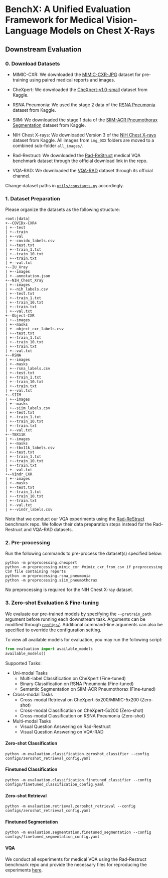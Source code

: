 # BenchX: A Unified Evaluation Framework for Medical Vision-Language Models on Chest X-Rays

## Downstream Evaluation

### 0. Download Datasets

- MIMIC-CXR: We downloaded the [MIMIC-CXR-JPG](https://physionet.org/content/mimic-cxr-jpg/2.0.0/) dataset for pre-training using paired medical reports and images.

- CheXpert: We downloaded the [CheXpert-v1.0-small](https://stanfordmlgroup.github.io/competitions/chexpert/#:~:text=What%20is%20CheXpert%3F,labeled%20reference%20standard%20evaluation%20sets) dataset from Kaggle.

- RSNA Pneumonia: We used the stage 2 data of the [RSNA Pneumonia](https://www.kaggle.com/c/rsna-pneumonia-detection-challenge) dataset from Kaggle.

- SIIM: We downloaded the stage 1 data of the [SIIM-ACR Pneumothorax Segmentation](https://www.kaggle.com/c/siim-acr-pneumothorax-segmentation) dataset from Kaggle.

- NIH Chest X-rays: We downloaded Version 3 of the [NIH Chest X-rays](https://www.kaggle.com/datasets/nih-chest-xrays/data) dataset from Kaggle. All images from `img_0XX` folders are moved to a combined sub-folder `all_images/`.
  
- Rad-Restruct: We downloaded the [Rad-ReStruct](https://github.com/ChantalMP/Rad-ReStruct/tree/master) medical VQA benchmark dataset through the official download link in the repo.

- VQA-RAD: We downloaded the [VQA-RAD](https://osf.io/89kps/) dataset through its official channel.

Change dataset paths in [`utils/constants.py`](utils/constants.py) accordingly.


### 1. Dataset Preparation

Please organize the datasets as the following structure:

```
root:[data]
+--COVIDx-CXR4
| +--test
| +--train
| +--val
| +--covidx_labels.csv
| +--test.txt
| +--train_1.txt
| +--train_10.txt
| +--train.txt
| +--val.txt
+--IU_Xray
| +--images
| +--annotation.json
+--NIH_Chest_Xray
| +--images
| +--nih_labels.csv
| +--test.txt
| +--train_1.txt
| +--train_10.txt
| +--train.txt
| +--val.txt
+--Object-CXR
| +--images
| +--masks
| +--object_cxr_labels.csv
| +--test.txt
| +--train_1.txt
| +--train_10.txt
| +--train.txt
| +--val.txt
+--RSNA
| +--images
| +--masks
| +--rsna_labels.csv
| +--test.txt
| +--train_1.txt
| +--train_10.txt
| +--train.txt
| +--val.txt
+--SIIM
| +--images
| +--masks
| +--siim_labels.csv
| +--test.txt
| +--train_1.txt
| +--train_10.txt
| +--train.txt
| +--val.txt
+--TBX11K
| +--images
| +--masks
| +--tbx11k_labels.csv
| +--test.txt
| +--train_1.txt
| +--train_10.txt
| +--train.txt
| +--val.txt
+--Vindr_CXR
| +--images
| +--masks
| +--test.txt
| +--train_1.txt
| +--train_10.txt
| +--train.txt
| +--val.txt
| +--vindr_labels.csv
```

Note that we conduct our VQA experiments using the [Rad-ReStruct](https://github.com/ChantalMP/Rad-ReStruct/tree/master) benchmark repo. We follow their data preparation steps instead for the Rad-Restruct and VQA-RAD datasets.


### 2. Pre-processing

Run the following commands to pre-process the dataset(s) specified below:

```
python -m preprocessing.chexpert
python -m preprocessing.mimic_cxr #mimic_cxr_from_csv if preprocessing CSV file containing reports
python -m preprocessing.rsna_pneumonia
python -m preprocessing.siim_pneumothorax
```

No preprocessing is required for the NIH Chest X-ray dataset.

### 3. Zero-shot Evaluation & Fine-tuning

We evaluate our pre-trained models by specifying the `--pretrain_path` argument before running each downstream task. Arguments can be modified through [`configs/`](configs/). Additional command-line arguments can also be specified to override the configuration setting.

To view all available models for evaluation, you may run the following script:
```python
from evaluation import available_models
available_models()
```

Supported Tasks:
* Uni-modal Tasks
    * Multi-label Classification on CheXpert (Fine-tuned)
    * Binary Classification on RSNA Pneumonia (Fine-tuned)
    * Semantic Segmentation on SIIM-ACR Pneumothorax (Fine-tuned)
* Cross-modal Tasks
    * Cross-modal Retrieval on CheXpert-5x200/MIMIC-5x200 (Zero-shot)
    * Cross-modal Classification on CheXpert-5x200 (Zero-shot)
    * Cross-modal Classification on RSNA Pneumonia (Zero-shot)
* Multi-modal Tasks
    * Visual Question Answering on Rad-Restruct
    * Visual Question Answering on VQA-RAD

#### Zero-shot Classification
```
python -m evaluation.classification.zeroshot_classifier --config configs/zeroshot_retrieval_config.yaml
```
#### Finetuned Classification
```
python -m evaluation.classification.finetuned_classifier --config configs/finetuned_classification_config.yaml
```
#### Zero-shot Retrieval
```
python -m evaluation.retrieval.zeroshot_retrieval --config configs/zeroshot_retrieval_config.yaml
```
#### Finetuned Segmentation
```
python -m evaluation.segmentation.finetuned_segmentation --config configs/finetuned_segmentation_config.yaml
```
#### VQA
We conduct all experiments for medical VQA using the Rad-Restruct benchmark repo and provide the necessary files for reproducing the experiments [here](evaluation/vqa/).



